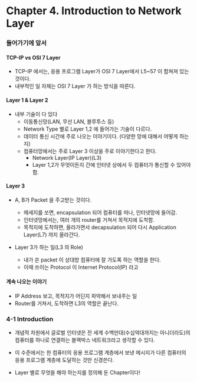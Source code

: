 # Chapter 4. Introduction to Network Layer

### 들어가기에 앞서

#### TCP-IP vs OSI 7 Layer

+ TCP-IP 에서는, 응용 프로그램 Layer가 OSI 7 Layer에서 L5~57 이 합쳐져 있는 것이다.
+ 내부적인 일 자체는 OSI 7 Layer 가 하는 방식을 따른다.

#### Layer 1 & Layer 2

+ 내부 기술이 다 있다 
  - 이동통신망(LAN, 무선 LAN, 블루투스 등)
  - Network Type 별로 Layer 1,2 에 들어가는 기술이 다르다. 
  - 데이터 통신 시간에 주로 나오는 이야기이다. (다양한 망에 대해서 어떻게 하는지)
  - 컴퓨터망에서는 주로 Layer 3 이상을 주로 이야기한다고 한다.
    - Network Layer(IP Layer)(L3)
    - Layer 1,2가 무엇이든지 간에 인터넷 상에서 두 컴퓨터가 통신할 수 있어야 함. 

#### Layer 3

+ A, B가 Packet 을 주고받는 것이다.
  - 메세지를 쏘면, encapsulation 되어 컴퓨터를 떠나, 인터넷망에 들어감. 
  - 인터넷망에서는, 여러 개의 router를 거쳐서 목적지에 도착함.
  - 목적지에 도착하면, 올라가면서 decapsulation 되어 다시 Application Layer(L7) 까지 올라간다.

+ Layer 3가 하는 일(L3 의 Role)
  - 내가 쏜 packet 이 상대방 컴퓨터에 잘 가도록 하는 역할을 한다. 
  - 이때 쓰이는 Protocol 이 Internet Protocol(IP) 라고

#### 계속 나오는 이야기

+ IP Address 보고, 목적지가 어딘지 파악해서 보내주는 일
+ Router를 거쳐서, 도착하면 L3의 역할은 끝난다. 

### 4-1 Introduction 

+ 개념적 차원에서 글로벌 인터넷은 전 세계 수백만대(수십억대까지는 아니더라도)의 컴퓨터를 하나로 연결하는 블랙박스 네트워크라고 생각할 수 있다. 
+ 이 수준에서는 한 컴퓨터의 응용 프로그램 계층에서 보낸 메시지가 다른 컴퓨터의 응용 프로그램 계층에 도달하는 것만 신경쓴다.

+ Layer 별로 무엇을 해야 하는지를 정의해 둔 Chapter이다! 

